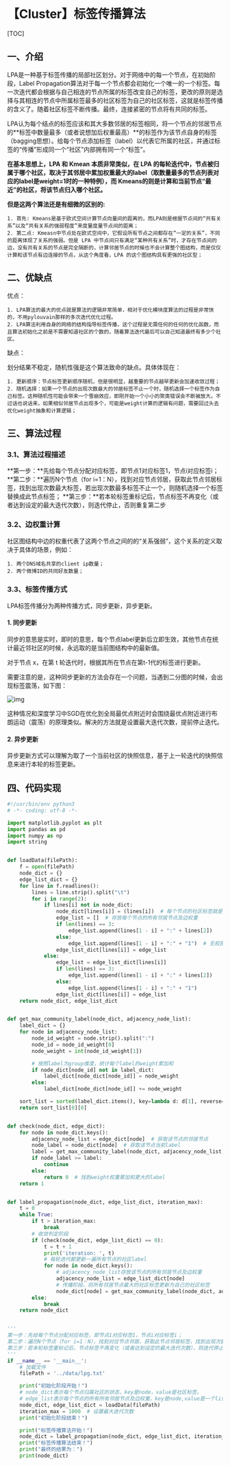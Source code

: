 # 【Cluster】标签传播算法

[TOC]

## 一、介绍

LPA是一种基于标签传播的局部社区划分。对于网络中的每一个节点，在初始阶段，Label Propagation算法对于每一个节点都会初始化一个唯一的一个标签。每一次迭代都会根据与自己相连的节点所属的标签改变自己的标签，更改的原则是选择与其相连的节点中所属标签最多的社区标签为自己的社区标签，这就是标签传播的含义了。随着社区标签不断传播。最终，连接紧密的节点将有共同的标签。

LPA认为每个结点的标签应该和其大多数邻居的标签相同，将一个节点的邻居节点的**标签中数量最多（或者说想加后权重最高）**的标签作为该节点自身的标签（bagging思想）。给每个节点添加标签（label）以代表它所属的社区，并通过标签的“传播”形成同一个“社区”内部拥有同一个“标签”。

**在基本思想上，LPA 和 Kmean 本质非常类似，在 LPA 的每轮迭代中，节点被归属于哪个社区，取决于其邻居中累加权重最大的label（取数量最多的节点列表对应的label是weight=1时的一种特例），而 Kmeans的则是计算和当前节点“最近”的社区，将该节点归入哪个社区。**

**但是这两个算法还是有细微的区别的:**

```
1. 首先: Kmeans是基于欧式空间计算节点向量间的距离的，而LPA则是根据节点间的“共有关系”以及“共有关系的强弱程度”来度量度量节点间的距离；
2. 第二点: Kmeasn中节点处在欧式空间中，它假设所有节点之间都存在“一定的关系”，不同的距离体现了关系的强弱。但是 LPA 中节点间只有满足“某种共有关系”时，才存在节点间的边，没有共有关系的节点是完全隔断的，计算邻居节点的时候也不会计算整个图结构，而是仅仅计算和该节点有边连接的节点，从这个角度看，LPA 的这个图结构具有更强的社区型；
```

## 二、优缺点

优点：

```
1. LPA算法的最大的优点就是算法的逻辑非常简单，相对于优化模块度算法的过程是非常快的，不用pylouvain那样的多次迭代优化过程。
2. LPA算法利用自身的网络的结构指导标签传播，这个过程是无需任何的任何的优化函数，而且算法初始化之前是不需要知道社区的个数的，随着算法迭代最后可以自己知道最终有多少个社区。
```

缺点：

划分结果不稳定，随机性强是这个算法致命的缺点。具体体现在：

```
1. 更新顺序：节点标签更新顺序随机，但是很明显，越重要的节点越早更新会加速收敛过程；
2. 随机选择：如果一个节点的出现次数最大的邻居标签不止一个时，随机选择一个标签作为自己标签。这种随机性可能会带来一个雪崩效应，即刚开始一个小小的聚类错误会不断被放大。不过话也说话来，如果相似邻居节点出现多个，可能是weight计算的逻辑有问题，需要回过头去优化weight抽象和计算逻辑；
```

## 三、算法过程

### 3.1、算法过程描述

**第一步：**先给每个节点分配对应标签，即节点1对应标签1，节点i对应标签i； 
**第二步：**遍历N个节点（for i=1：N），找到对应节点邻居，获取此节点邻居标签，找到出现次数最大标签，若出现次数最多标签不止一个，则随机选择一个标签替换成此节点标签；
**第三步：**若本轮标签重标记后，节点标签不再变化（或者达到设定的最大迭代次数），则迭代停止，否则重复第二步  

### 3.2、边权重计算

社区图结构中边的权重代表了这两个节点之间的的“关系强弱”，这个关系的定义取决于具体的场景，例如：

```
1. 两个DNS域名共享的client ip数量；
2. 两个微博ID的共同好友数量；
```

### 3.3、标签传播方式

LPA标签传播分为两种传播方式，同步更新，异步更新。

#### 1. 同步更新

同步的意思是实时，即时的意思，每个节点label更新后立即生效，其他节点在统计最近邻社区的时候，永远取的是当前图结构中的最新值。

对于节点 x，在第 t 轮迭代时，根据其所在节点在第t-1代的标签进行更新。

需要注意的是，这种同步更新的方法会存在一个问题，当遇到二分图的时候，会出现标签震荡，如下图：

![img](..\..\images\algorithm\lpa-case.png)

这种情况和深度学习中SGD在优化到全局最优点附近时会围绕最优点附近进行布朗运动（震荡）的原理类似。解决的方法就是设置最大迭代次数，提前停止迭代。

#### 2. 异步更新

异步更新方式可以理解为取了一个当前社区的快照信息，基于上一轮迭代的快照信息来进行本轮的标签更新。

## 四、代码实现

```python
#!/usr/bin/env python3
# -*- coding: utf-8 -*-

import matplotlib.pyplot as plt
import pandas as pd
import numpy as np
import string


def loadData(filePath):
    f = open(filePath)
    node_dict = {}
    edge_list_dict = {}
    for line in f.readlines():
        lines = line.strip().split("\t")
        for i in range(2):
            if lines[i] not in node_dict:
                node_dict[lines[i]] = (lines[i])  # 每个节点的社区标签就是自己
                edge_list = []  # 存放每个节点的所有邻居节点及边权重
                if len(lines) == 3:
                    edge_list.append(lines[1 - i] + ":" + lines[2])
                else:
                    edge_list.append(lines[1 - i] + ":" + "1")  # 无权图默认权重是1
                edge_list_dict[lines[i]] = edge_list
            else:
                edge_list = edge_list_dict[lines[i]]
                if len(lines) == 3:
                    edge_list.append(lines[1 - i] + ":" + lines[2])
                else:
                    edge_list.append(lines[1 - i] + ":" + "1")
                edge_list_dict[lines[i]] = edge_list
    return node_dict, edge_list_dict


def get_max_community_label(node_dict, adjacency_node_list):
    label_dict = {}
    for node in adjacency_node_list:
        node_id_weight = node.strip().split(":")
        node_id = node_id_weight[0]
        node_weight = int(node_id_weight[1])

        # 按照label为group维度，统计每个label的weight累加和
        if node_dict[node_id] not in label_dict:
            label_dict[node_dict[node_id]] = node_weight
        else:
            label_dict[node_dict[node_id]] += node_weight

    sort_list = sorted(label_dict.items(), key=lambda d: d[1], reverse=True)  # 返回weight累加和最大的社区标签
    return sort_list[0][0]


def check(node_dict, edge_dict):
    for node in node_dict.keys():
        adjacency_node_list = edge_dict[node]  # 获取该节点的邻居节点
        node_label = node_dict[node]  # 获取该节点当前label
        label = get_max_community_label(node_dict, adjacency_node_list)  # 从邻居节点列表中选择weight累加和最大的label
        if node_label >= label:
            continue
        else:
            return 0  # 找到weight权重累加和更大的label
    return 1


def label_propagation(node_dict, edge_list_dict, iteration_max):
    t = 0
    while True:
        if t > iteration_max:
            break
        # 收敛判定阶段
        if (check(node_dict, edge_list_dict) == 0):
            t = t + 1
            print('iteration: ', t)
            # 每轮迭代都更新一遍所有节点的社区label
            for node in node_dict.keys():
                # adjacency_node_list存放该节点的所有邻居节点及边权重
                adjacency_node_list = edge_list_dict[node]
                # 传播阶段，将所有邻居节点最大的社区标签更新为自己的社区标签
                node_dict[node] = get_max_community_label(node_dict, adjacency_node_list)
        else:
            break
    return node_dict


'''
第一步：先给每个节点分配对应标签，即节点1对应标签1，节点i对应标签i； 
第二步：遍历N个节点（for i=1：N），找到对应节点邻居，获取此节点邻居标签，找到出现次数最大标签，若出现次数最多标签不止一个，则随机选择一个标签替换成此节点标签；
第三步：若本轮标签重标记后，节点标签不再变化（或者达到设定的最大迭代次数），则迭代停止，否则重复第二步   
'''
if __name__ == '__main__':
    # 加载文件
    filePath = '../data/lpg.txt'

    print("初始化阶段开始！")
    # node_dict表示每个节点归属社区的状态，key是node，value是社区标签。
    # edge_list表示每个节点的所有所有邻居节点及边权重，key是node,value是一个list,list中的每个item就是该node的一个邻居节点及边权重。
    node_dict, edge_list_dict = loadData(filePath)
    iteration_max = 1000  # 设置最大迭代次数
    print("初始化阶段结束！")

    print("标签传播算法开始！")
    node_dict = label_propagation(node_dict, edge_list_dict, iteration_max)
    print("标签传播算法结束！")
    print("最终的结果为：")
    print(node_dict)
```

